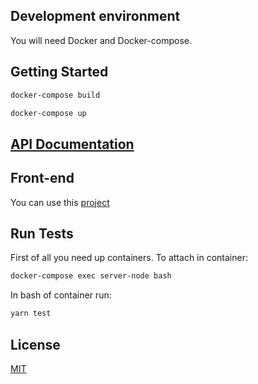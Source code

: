## Development environment

You will need Docker and Docker-compose.

## Getting Started

```sh
docker-compose build
```

```sh
docker-compose up
```

## [API Documentation](https://documenter.getpostman.com/view/1702556/SzmiXGGr)

## Front-end

You can use this [project](https://github.com/igorviniciusavanci/answer-front-end)

## Run Tests
First of all you need up containers. To attach in container:
```sh
docker-compose exec server-node bash
```
In bash of container run:
```sh
yarn test
```
## License

[MIT](https://github.com/igorviniciusavanci/answer/blob/master/LICENSE)
